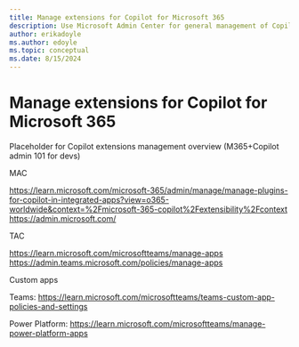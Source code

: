 ```yaml
---
title: Manage extensions for Copilot for Microsoft 365
description: Use Microsoft Admin Center for general management of Copilot extensions; for more granular settings, use Teams Admin Center.
author: erikadoyle
ms.author: edoyle
ms.topic: conceptual
ms.date: 8/15/2024
---
```


# Manage extensions for Copilot for Microsoft 365

Placeholder for Copilot extensions management overview (M365+Copilot admin 101 for devs)

MAC

https://learn.microsoft.com/microsoft-365/admin/manage/manage-plugins-for-copilot-in-integrated-apps?view=o365-worldwide&context=%2Fmicrosoft-365-copilot%2Fextensibility%2Fcontext
https://admin.microsoft.com/

TAC

https://learn.microsoft.com/microsoftteams/manage-apps
https://admin.teams.microsoft.com/policies/manage-apps


Custom apps

Teams: https://learn.microsoft.com/microsoftteams/teams-custom-app-policies-and-settings

Power Platform: https://learn.microsoft.com/microsoftteams/manage-power-platform-apps
